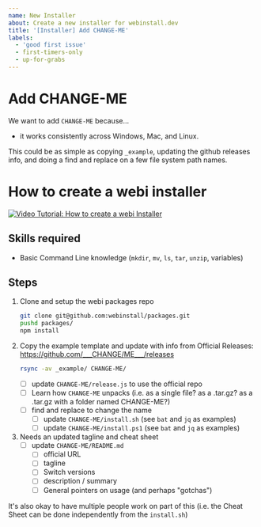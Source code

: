 ```yaml
---
name: New Installer
about: Create a new installer for webinstall.dev
title: '[Installer] Add CHANGE-ME'
labels:
  - 'good first issue'
  - first-timers-only
  - up-for-grabs
---
```


# Add CHANGE-ME

We want to add `CHANGE-ME` because...

- it works consistently across Windows, Mac, and Linux.

This could be as simple as copying `_example`, updating the github releases
info, and doing a find and replace on a few file system path names.

# How to create a webi installer

[![Video Tutorial: How to create a webi Installer](https://user-images.githubusercontent.com/122831/91064908-17f28100-e5ed-11ea-9cf0-ab3363cdf4f8.jpeg)](https://youtu.be/RDLyJtiyQHA)

## Skills required

- Basic Command Line knowledge (`mkdir`, `mv`, `ls`, `tar`, `unzip`, variables)

## Steps

1. Clone and setup the webi packages repo
   ```bash
   git clone git@github.com:webinstall/packages.git
   pushd packages/
   npm install
   ```
2. Copy the example template and update with info from Official Releases:
   <https://github.com/___CHANGE/ME___/releases>
   ```bash
   rsync -av _example/ CHANGE-ME/
   ```
   - [ ] update `CHANGE-ME/release.js` to use the official repo
   - [ ] Learn how `CHANGE-ME` unpacks (i.e. as a single file? as a .tar.gz? as
         a .tar.gz with a folder named CHANGE-ME?)
   - [ ] find and replace to change the name
     - [ ] update `CHANGE-ME/install.sh` (see `bat` and `jq` as examples)
     - [ ] update `CHANGE-ME/install.ps1` (see `bat` and `jq` as examples)
3. Needs an updated tagline and cheat sheet
   - [ ] update `CHANGE-ME/README.md`
     - [ ] official URL
     - [ ] tagline
     - [ ] Switch versions
     - [ ] description / summary
     - [ ] General pointers on usage (and perhaps "gotchas")

It's also okay to have multiple people work on part of this (i.e. the Cheat
Sheet can be done independently from the `install.sh`)
